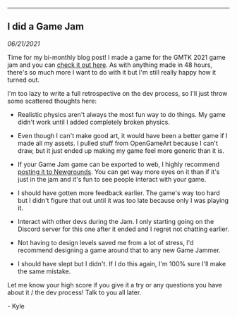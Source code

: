 <!--- I did a Game Jam -->
<!--- 06/21/2021 -->
<!--- Kyle Owsen -->
<!--- I made a game jam game! -->

---

## I did a Game Jam

*06/21/2021*

Time for my bi-monthly blog post! I made a game for the GMTK 2021 game jam and you can [check it out here](https://kylebyte.itch.io/super-ball-and-chain). As with anything made in 48 hours, there's so much more I want to do with it but I'm still really happy how it turned out.

I'm too lazy to write a full retrospective on the dev process, so I'll just throw some scattered thoughts here:

- Realistic physics aren't always the most fun way to do things. My game didn't work until I added completely broken physics.

- Even though I can't make good art, it would have been a better game if I made all my assets. I pulled stuff from OpenGameArt because I can't draw, but it just ended up making my game feel more generic than it is.

- If your Game Jam game can be exported to web, I highly recommend [posting it to Newgrounds](https://www.newgrounds.com/portal/view/799752). You can get way more eyes on it than if it's just in the jam and it's fun to see people interact with your game.

- I should have gotten more feedback earlier. The game's way too hard but I didn't figure that out until it was too late because only I was playing it.

- Interact with other devs during the Jam. I only starting going on the Discord server for this one after it ended and I regret not chatting earlier.

- Not having to design levels saved me from a lot of stress, I'd recommend designing a game around that to any new Game Jammer.

- I should have slept but I didn't. If I do this again, I'm 100% sure I'll make the same mistake.

Let me know your high score if you give it a try or any questions you have about it / the dev process! Talk to you all later.

\- Kyle